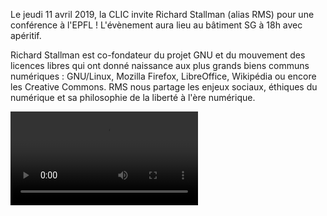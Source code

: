 Le jeudi 11 avril 2019, la CLIC invite Richard Stallman (alias RMS) pour une conférence à l'EPFL ! L'évènement aura lieu au bâtiment SG à 18h avec apéritif.


Richard Stallman est co-fondateur du projet GNU et du mouvement des licences libres qui ont donné naissance aux plus grands biens communs numériques : GNU/Linux, Mozilla Firefox, LibreOffice, Wikipédia ou encore les Creative Commons. RMS nous partage les enjeux sociaux, éthiques du numérique et sa philosophie de la liberté à l'ère numérique.

<video controls>
  <source src="/untracked/rms-conference.webm" type="video/webm">
  Votre navigateur ne supporte pas cette vidéo HTML5 au format libre WebM.
</video>